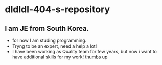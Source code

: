 # dldldl-404-s-repository

## I am JE from South Korea.
 + for now I am studing programming.
 + Tryng to be an expert, need a help a lot!
 + I have been working as Quality team for few years, but now i want to have additional skills for my work!
   [thumbs up](https://img.animalplanet.co.kr/news/2020/08/05/700/qm05450908o2781sgd75.jpg)
   


